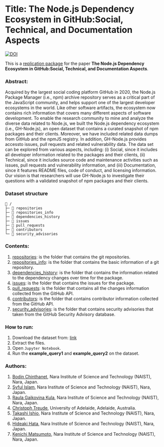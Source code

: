 # Title: The Node.js Dependency Ecosystem in GitHub:Social, Technical, and Documentation Aspects
[![DOI](https://zenodo.org/badge/DOI/10.5281/zenodo.3986016.svg)](https://doi.org/10.5281/zenodo.3986016)

This is a [replication package](https://github.com/NAIST-SE/GH-Node.JS.git) for the paper **The Node.js Dependency Ecosystem in GitHub:Social, Technical, and Documentation Aspects**.

### Abstract: 
Acquired  by  the  largest   social   coding   platform GitHub in 2020, the Node.js Package Manager (i.e., npm) archive repository serves as a critical part of the JavaScript community, and helps support one of the largest developer ecosystems in the world. Like other software artifacts, the ecosystem now contains rich  information  that  covers  many  different  aspects  of  software development.  To  enable  the  research  community  to  mine  and analyze the diverse data related to Node.js, we built the Node.js dependency  ecosystem  (i.e.,  GH-Node.js),  an  open  dataset  that contains  a  curated  snapshot  of  npm  packages  and  their  clients. Moreover,  we  have  included  related  data  dumps  from  GitHub and the npmJS registry. In addition, GH-Node.js provides accessto issues, pull requests and related vulnerability data. The data set can be explored from various aspects, including: (i) Social, since it includes all developer information related to the packages and their clients, (ii) Technical, since it includes source code and maintenance  activities  such  as  issues,  pull  requests  and  vulnerability information, and (iii) Documentation, since it features README files,  code  of  conduct,  and  licensing  information.  Our  vision  is that researchers will use GH-Node.js to investigate their questions with  a  validated  snapshot  of  npm  packages  and  their  clients.

### Dataset structure

```
📁 /
├─ 📁 repositories 
├─ 📁 repositories_info
├─ 📁 dependencies_history
├─ 📁 issues
├─ 📁 pull_requests
├─ 📁 contributors
└─ 📁 security_advisories
```

### Contents:
  1. [repositories](https://tinyurl.com/yynovv2w): is the folder that contains the git repositories.
  2. [repositories_info](https://tinyurl.com/yy2jf64y): is the folder that contains the basic information of a git repository. 
  3. [dependencies_history](https://tinyurl.com/y5pf2xr6): is the folder that contains the information related to the dependency changes over time for the package.
  4. [issues](https://tinyurl.com/y2s3ok3w): is the folder that contains the issues for the package.
  5. [pull_requests](https://tinyurl.com/y4wwdsv4): is the folder that contains all the changes information collected from the GitHub API.
  6. [contributors](https://tinyurl.com/y5za6ols): is the folder that contains contributor information collected from the GitHub API.
  7. [security_advisories](https://tinyurl.com/y3h3uy6k): is the folder that contains security advisories that taken from the GitHub Security Advisory database.
  
 ### How to run:
  1. Download the dataset from: [link]( https://zenodo.org/record/3986016)
  2. Extract the files.
  3. Open `Jupyter Notebook`.
  4. Run the **example_query1** and **example_query2** on the dataset.


### Authors:
  1. [Bodin Chinthanet](https://bchinthanet.com/), Nara Institute of Science and Technology (NAIST), Nara, Japan.
  2. [Syful Islam](https://syful-is.github.io/), Nara Institute of Science and Technology (NAIST), Nara, Japan.
  3. [Raula Gaikovina Kula](https://naist-se.github.io/contents.html#members), Nara Institute of Science and Technology (NAIST), Nara, Japan.
  4. [Christoph Treude](http://ctreude.ca/), University of Adelaide, Adelaide, Australia.
  5. [Takashi Ishio](https://takashi-ishio.github.io/), Nara Institute of Science and Technology (NAIST), Nara, Japan.
  6. [Hideaki Hata](https://hideakihata.github.io/), Nara Institute of Science and Technology (NAIST), Nara, Japan.
  7. [Kenichi Matsumoto](http://isw3.naist.jp/Contents/Research/cs-05-en.html), Nara Institute of Science and Technology (NAIST), Nara, Japan.
